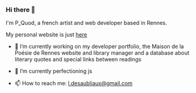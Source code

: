 ### Hi there 👋
I'm P_Quod, a french artist and web developer based in Rennes.

My personal website is just [here](http://luciedesaubliaux.fr)

- 🔭 I’m currently working on my developer portfolio, the Maison de la Poésie de Rennes website and library manager and a database about literary quotes and special links between readings
- 🌱 I’m currently perfectioning js

- 📫 How to reach me: l.desaubliaux@gmail.com


